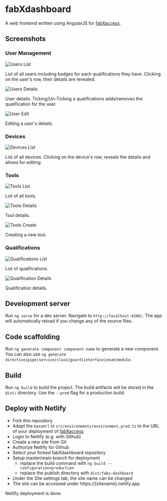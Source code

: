 # fabXdashboard

A web frontend written using AngularJS for [fabXaccess](https://github.com/sschaeffner/fabXaccess).

## Screenshots

### User Management

![Users List](screenshots/users-list.png?raw=true)

List of all users including badges for each qualifications they have. Clicking on the user's row, their details are revealed.

![Users Details](screenshots/users-details.png?raw=true)

User details. Ticking/Un-Ticking a qualifications adds/removes the qualification for the user. 

![User Edit](screenshots/users-edit.png?raw=true)

Editing a user's details.

### Devices

![Devices List](screenshots/devices-list.png?raw=true)

List of all devices. Clicking on the device's row, reveals the details and allows for editing.

### Tools

![Tools List](screenshots/tools-list.png?raw=true)

List of all tools. 

![Tools Details](screenshots/tools-details.png?raw=true)

Tool details.

![Tools Create](screenshots/tools-create.png?raw=true)

Creating a new tool. 

### Qualifications

![Qualifications List](screenshots/qualifications-list.png?raw=true)

List of qualifications.

![Qualification Details](screenshots/qualifications-details.png?raw=true)

Qualification details.

## Development server

Run `ng serve` for a dev server. Navigate to `http://localhost:4200/`. The app will automatically reload if you change any of the source files.

## Code scaffolding

Run `ng generate component component-name` to generate a new component. You can also use `ng generate directive|pipe|service|class|guard|interface|enum|module`.

## Build

Run `ng build` to build the project. The build artifacts will be stored in the `dist/` directory. Use the `--prod` flag for a production build.

## Deploy with Netlify
* Fork this repository
* Adapt the `baseUrl` in `src/environments/environment.prod.ts` to the URL of your deployment of [fabXaccess](https://github.com/sschaeffner/fabXaccess)
* Login to Netlify (e.g. with Github)
* Create a new site from Git
* Authorize Netlify for Github
* Select your forked fabXdashboard repository
* Setup master/main branch for deployment
  * replace the build command with ```ng build --configuration=production```
  * replace the publish directory with ```dist/fabx-dashboard ```
* Under the Site settings tab, the site name can be changed
* The site can be accessed under https://[sitename].netlify.app

Netlify deployment is done.
